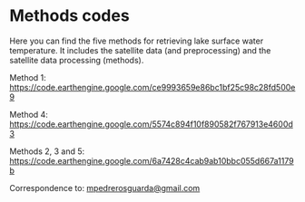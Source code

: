 # Methods codes


Here you can find the five methods for retrieving lake surface water temperature. 
It includes the satellite data (and preprocessing) and the satellite data processing (methods).

Method 1: https://code.earthengine.google.com/ce9993659e86bc1bf25c98c28fd500e9

Method 4: https://code.earthengine.google.com/5574c894f10f890582f767913e4600d3

Methods 2, 3 and 5: https://code.earthengine.google.com/6a7428c4cab9ab10bbc055d667a1179b



Correspondence to: mpedrerosguarda@gmail.com
